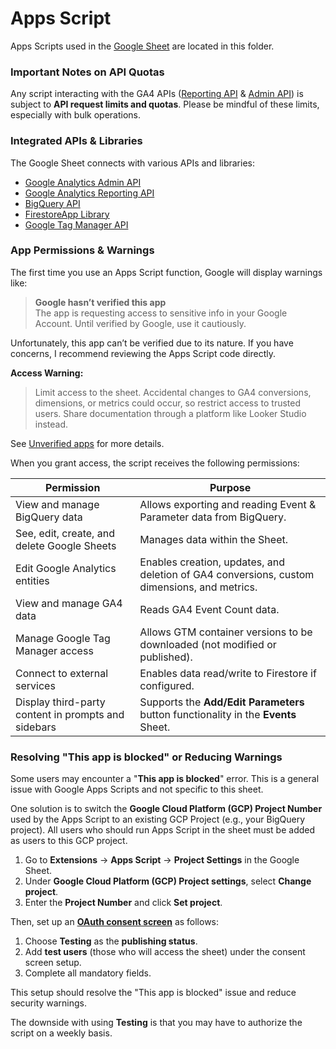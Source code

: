 # Apps Script

Apps Scripts used in the [Google Sheet](/Google-Sheet) are located in this folder.

### Important Notes on API Quotas
Any script interacting with the GA4 APIs ([Reporting API](https://developers.google.com/analytics/devguides/reporting/data/v1/quotas) & [Admin API](https://developers.google.com/analytics/devguides/config/admin/v1/quotas)) is subject to **API request limits and quotas**. Please be mindful of these limits, especially with bulk operations.

### Integrated APIs & Libraries
The Google Sheet connects with various APIs and libraries:

- [Google Analytics Admin API](https://developers.google.com/analytics/devguides/config/admin/v1)
- [Google Analytics Reporting API](https://developers.google.com/analytics/devguides/reporting/data/v1)
- [BigQuery API](https://cloud.google.com/bigquery/docs/reference/rest)
- [FirestoreApp Library](https://github.com/grahamearley/FirestoreGoogleAppsScript)
- [Google Tag Manager API](https://developers.google.com/tag-platform/tag-manager/api/v2)

### App Permissions & Warnings
The first time you use an Apps Script function, Google will display warnings like:
> **Google hasn’t verified this app**  
> The app is requesting access to sensitive info in your Google Account. Until verified by Google, use it cautiously.

Unfortunately, this app can’t be verified due to its nature. If you have concerns, I recommend reviewing the Apps Script code directly.

**Access Warning:**
> Limit access to the sheet. Accidental changes to GA4 conversions, dimensions, or metrics could occur, so restrict access to trusted users. Share documentation through a platform like Looker Studio instead.

See [Unverified apps](https://support.google.com/cloud/answer/7454865) for more details.

When you grant access, the script receives the following permissions:

| Permission                                           | Purpose                                                                                             |
|------------------------------------------------------|-----------------------------------------------------------------------------------------------------|
| View and manage BigQuery data                        | Allows exporting and reading Event & Parameter data from BigQuery.                                  |
| See, edit, create, and delete Google Sheets          | Manages data within the Sheet.                                                                      |
| Edit Google Analytics entities                       | Enables creation, updates, and deletion of GA4 conversions, custom dimensions, and metrics.         |
| View and manage GA4 data                             | Reads GA4 Event Count data.                                                                        |
| Manage Google Tag Manager access                     | Allows GTM container versions to be downloaded (not modified or published).                         |
| Connect to external services                         | Enables data read/write to Firestore if configured.                                                 |
| Display third-party content in prompts and sidebars  | Supports the **Add/Edit Parameters** button functionality in the **Events** Sheet.                  |

### Resolving "This app is blocked" or Reducing Warnings
Some users may encounter a "**This app is blocked**" error. This is a general issue with Google Apps Scripts and not specific to this sheet.

One solution is to switch the **Google Cloud Platform (GCP) Project Number** used by the Apps Script to an existing GCP Project (e.g., your BigQuery project). All users who should run Apps Script in the sheet must be added as users to this GCP project.

1. Go to **Extensions** → **Apps Script** → **Project Settings** in the Google Sheet.
2. Under **Google Cloud Platform (GCP) Project settings**, select **Change project**.
3. Enter the **Project Number** and click **Set project**.

Then, set up an [**OAuth consent screen**](https://console.cloud.google.com/apis/credentials/consent) as follows:

1. Choose **Testing** as the **publishing status**.
2. Add **test users** (those who will access the sheet) under the consent screen setup.
3. Complete all mandatory fields.
   
This setup should resolve the "This app is blocked" issue and reduce security warnings. 

The downside with using **Testing** is that you may have to authorize the script on a weekly basis.
